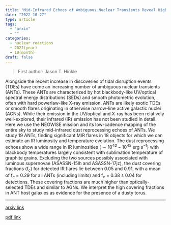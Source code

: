 ```yaml
---
title: "Mid-Infrared Echoes of Ambiguous Nuclear Transients Reveal High Dust Covering Fractions: Evidence for Dusty Tori"
date: "2022-10-27"
type: article
tags:
  - "arxiv"
  - ""
categories:
  - nuclear reactions
  - 2022(year)
  - 10(month)
draft: false
---
```


> First author: Jason T. Hinkle

 Alongside the recent increase in discoveries of tidal disruption events
(TDEs) have come an increasing number of ambiguous nuclear transients (ANTs).
These ANTs are characterized by hot blackbody-like UV/optical spectral energy
distributions (SEDs) and smooth photometric evolution, often with hard
powerlaw-like X-ray emission. ANTs are likely exotic TDEs or smooth flares
originating in otherwise narrow-line active galactic nuclei (AGNs). While their
emission in the UV/optical and X-ray has been relatively well-explored, their
infrared (IR) emission has not been studied in detail. Here we use the NEOWISE
mission and its low-cadence mapping of the entire sky to study mid-infrared
dust reprocessing echoes of ANTs. We study 19 ANTs, finding significant MIR
flares in 18 objects for which we can estimate an IR luminosity and temperature
evolution. The dust reprocessing echoes show a wide range in IR luminosities
($\sim 10^{42} - 10^{45}$ erg s$^{-1}$) with blackbody temperatures largely
consistent with sublimation temperature of graphite grains. Excluding the two
sources possibly associated with luminous supernovae (ASASSN-15lh and
ASASSN-17jz), the dust covering fractions (f$_c$) for detected IR flares lie
between 0.05 and 0.91, with a mean of f$_c$ = 0.29 for all ANTs (including
limits) and f$_c$ = $0.38 \pm 0.04$ for detections. These covering fractions
are much higher than optically-selected TDEs and similar to AGNs. We interpret
the high covering fractions in ANT host galaxies as evidence for the presence
of a dusty torus.

---
[arxiv link](http://arxiv.org/abs/2210.15681v1)

[pdf link](http://arxiv.org/pdf/2210.15681v1)